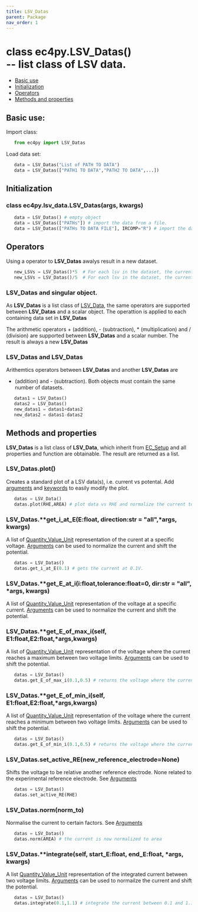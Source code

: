 ```yaml
---
title: LSV_Datas
parent: Package
nav_order: 1
---
```



# class ec4py.LSV_Datas() <br>-- list class of LSV data. 

- [Basic use](#basic-use)
- [Initialization](#initialization)
- [Operators](#operators)
- [Methods and properties](#methods-and-properties)


## Basic use:

Import class:
```python
   from ec4py import LSV_Datas
```
Load data set:
```python
   data = LSV_Datas("List of PATH TO DATA")
   data = LSV_Datas(["PATH1 TO DATA","PATH2 TO DATA",...])
```


## Initialization

### class ec4py.lsv_data.LSV_Datas(args, kwargs)
```python
   data = LSV_Datas() # empty object
   data = LSV_Datas(["PATHs"]) # import the data from a file.
   data = LSV_Datas(["PATHs TO DATA FILE"], IRCOMP="R") # import the data from a file and apply iR-compensation.
```

## Operators

Using a operator to **LSV_Datas** awalys result in a new dataset.

```python
   new_LSVs = LSV_Datas()*5  # For each lsv in the dataset, the current data array is multiplied by 5.
   new_LSVs = LSV_Datas()/5  # For each lsv in the dataset, the current data array is divided by 5.
```

### LSV_Datas and singular object.

As  **LSV_Datas**  is a list class of [LSV_Data](ec4py_lsv_datas), the same operators are supported between  **LSV_Datas** and a scalar object. The operattion is applied to each containing data set in **LSV_Datas**

The arithmetic operators + (addition), - (subtraction), * (multiplication) and / (division) are supported between **LSV_Datas** and a scalar number. The result is always a new **LSV_Datas**

### LSV_Datas and LSV_Datas

Arithemtics operators between **LSV_Datas** and another **LSV_Datas** are 
+ (addition) and - (subtraction). Both objects must contain the same number of datasets. 
```python
   datas1 = LSV_Datas()
   datas2 = LSV_Datas()
   new_datas1 = datas1+datas2
   new_datas2 = datas1-datas2
```

## Methods and properties

**LSV_Datas** is a list class of **LSV_Data**, which inherit from [EC_Setup](ec4py_ec_setup.md) and all properties and function are obtainable. The result are returned as a list.

### LSV_Datas.**plot()**

Creates a standard plot of a LSV data(s), i.e. current vs potental. Add [arguments](ec4py_args.md) and [keywords](ec4py_keywords.md) to easily modify the plot.
```python
   datas = LSV_Data()
   datas.plot(RHE,AREA) # plot data vs RHE and normalize the current to geometric area.
```

### LSV_Datas.**get_i_at_E(E:float, direction:str = "all",*args, **kwargs)**

A list of [Quantity_Value_Unit](ec4py_util.md) representation of the curent at a specific voltage. [Arguments](ec4py_args.md) can be used to normalize the current and shift the potential.
```python
   datas = LSV_Datas()
   datas.get_i_at_E(0.1) # gets the current at 0.1V.
```

### LSV_Datas.**get_E_at_i(i:float,tolerance:float=0,  dir:str = "all", *args, **kwargs)**

A list of [Quantity_Value_Unit](ec4py_util.md) representation of the voltage at a specific current. [Arguments](ec4py_args.md) can be used to normalize the current and shift the potential.

### LSV_Datas.**get_E_of_max_i(self, E1:float,E2:float,*args,**kwargs)**

A list of [Quantity_Value_Unit](ec4py_util.md) representation of the voltage where the current reaches a maximum between two voltage limits. [Arguments](ec4py_args.md) can be used to shift the potential.
```python
   datas = LSV_Datas()
   datas.get_E_of_max_i(0.1,0.5) # returns the voltage where the current reaches the max.
```

### LSV_Datas.**get_E_of_min_i(self, E1:float,E2:float,*args,**kwargs)**

A list of [Quantity_Value_Unit](ec4py_util.md) representation of the voltage where the current reaches a minimum between two voltage limits. [Arguments](ec4py_args.md) can be used to shift the potential.
```python
   datas = LSV_Datas()
   datas.get_E_of_min_i(0.1,0.5) # returns the voltage where the current reaches the max.
```

### LSV_Datas.**set_active_RE(new_reference_electrode=None)**

Shifts the voltage to be relative another reference electrode. None related to the experimental reference electrode. See [Arguments](ec4py_args.md)
```python
   datas = LSV_Datas()
   datas.set_active_RE(RHE)
```

### LSV_Datas.**norm(norm_to)**

Normalise the current to certain factors. See [Arguments](ec4py_args.md)
```python
   datas = LSV_Datas()
   datas.norm(AREA) # the current is now normalized to area
```


### LSV_Datas.**integrate(self, start_E:float, end_E:float, *args, **kwargs)**

 A list [Quantity_Value_Unit](ec4py_util.md) representation of the integrated current between two voltage limits. [Arguments](ec4py_args.md) can be used to normailze the current and shift the potential.
```python
   datas = LSV_Datas()
   datas.integrate(0.1,1.1) # integrate the current between 0.1 and 1.1 V.
```


